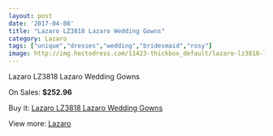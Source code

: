 ```yaml
---
layout: post
date: '2017-04-08'
title: "Lazaro LZ3818 Lazaro Wedding Gowns"
category: Lazaro
tags: ["unique","dresses","wedding","bridesmaid","rosy"]
image: http://img.hectodress.com/11423-thickbox_default/lazaro-lz3818-lazaro-wedding-gowns.jpg
---
```

Lazaro LZ3818 Lazaro Wedding Gowns

On Sales: **$252.96**
<a href="https://www.hectodress.com/lazaro/5646-lazaro-lz3818-lazaro-wedding-gowns.html"><amp-img layout="responsive" width="600" height="600" src="//img.hectodress.com/11423-thickbox_default/lazaro-lz3818-lazaro-wedding-gowns.jpg" alt="Lazaro LZ3818 Lazaro Wedding Gowns 0" /></a>
<a href="https://www.hectodress.com/lazaro/5646-lazaro-lz3818-lazaro-wedding-gowns.html"><amp-img layout="responsive" width="600" height="600" src="//img.hectodress.com/11425-thickbox_default/lazaro-lz3818-lazaro-wedding-gowns.jpg" alt="Lazaro LZ3818 Lazaro Wedding Gowns 1" /></a>
<a href="https://www.hectodress.com/lazaro/5646-lazaro-lz3818-lazaro-wedding-gowns.html"><amp-img layout="responsive" width="600" height="600" src="//img.hectodress.com/11424-thickbox_default/lazaro-lz3818-lazaro-wedding-gowns.jpg" alt="Lazaro LZ3818 Lazaro Wedding Gowns 2" /></a>

Buy it: [Lazaro LZ3818 Lazaro Wedding Gowns](https://www.hectodress.com/lazaro/5646-lazaro-lz3818-lazaro-wedding-gowns.html "Lazaro LZ3818 Lazaro Wedding Gowns")

View more: [Lazaro](https://www.hectodress.com/94-lazaro "Lazaro")